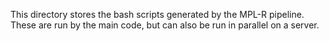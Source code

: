 This directory stores the bash scripts generated by the MPL-R pipeline. These are run by the main code, but can also be run in parallel on a server.
